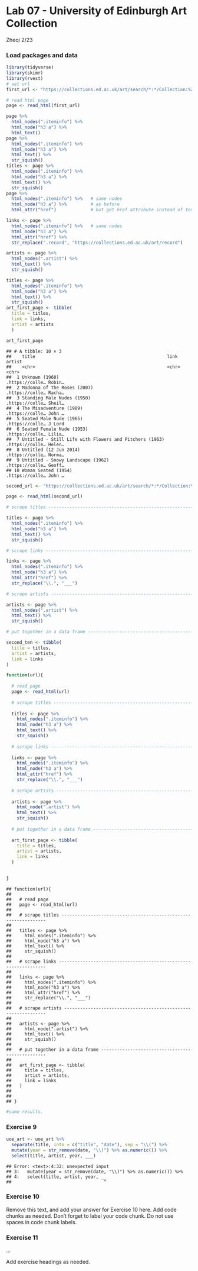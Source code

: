 Lab 07 - University of Edinburgh Art Collection
================
Zheqi
2/23

### Load packages and data

``` r
library(tidyverse) 
library(skimr)
library(rvest)
# set url
first_url <- "https://collections.ed.ac.uk/art/search/*:*/Collection:%22edinburgh+college+of+art%7C%7C%7CEdinburgh+College+of+Art%22?offset=0"

# read html page
page <- read_html(first_url)
```

``` r
page %>%
  html_nodes(".iteminfo") %>%
  html_node("h3 a") %>%
  html_text()
page %>%
  html_nodes(".iteminfo") %>%
  html_node("h3 a") %>%
  html_text() %>%
  str_squish()
titles <- page %>%
  html_nodes(".iteminfo") %>%
  html_node("h3 a") %>%
  html_text() %>%
  str_squish()
page %>%
  html_nodes(".iteminfo") %>%   # same nodes
  html_node("h3 a") %>%         # as before
  html_attr("href")             # but get href attribute instead of text
```

``` r
links <- page %>%
  html_nodes(".iteminfo") %>%   # same nodes
  html_node("h3 a") %>%
  html_attr("href") %>%
  str_replace(".record", "https://collections.ed.ac.uk/art/record")
```

``` r
artists <- page %>%
  html_nodes(".artist") %>%
  html_text() %>%
  str_squish()
```

``` r
titles <- page %>%
  html_nodes(".iteminfo") %>%
  html_node("h3 a") %>%
  html_text() %>%
  str_squish()
art_first_page <- tibble(
  title = titles, 
  link = links, 
  artist = artists
  )

art_first_page
```

    ## # A tibble: 10 × 3
    ##    title                                                  link            artist
    ##    <chr>                                                  <chr>           <chr> 
    ##  1 Unknown (1960)                                         .https://colle… Robin…
    ##  2 Madonna of the Roses (2007)                            .https://colle… Racha…
    ##  3 Standing Male Nudes (1950)                             .https://colle… Sheil…
    ##  4 The Misadventure (1989)                                .https://colle… John …
    ##  5 Seated Male Nude (1965)                                .https://colle… J Lord
    ##  6 Seated Female Nude (1953)                              .https://colle… Lilia…
    ##  7 Untitled - Still Life with Flowers and Pitchers (1963) .https://colle… Helen…
    ##  8 Untitled (12 Jun 2014)                                 .https://colle… Norma…
    ##  9 Untitled - Snowy Landscape (1962)                      .https://colle… Geoff…
    ## 10 Woman Seated (1954)                                    .https://colle… John …

``` r
second_url <- "https://collections.ed.ac.uk/art/search/*:*/Collection:%22edinburgh+college+of+art%7C%7C%7CEdinburgh+College+of+Art%22?offset=10"

page <- read_html(second_url)

# scrape titles ----------------------------------------------------------------

titles <- page %>%
  html_nodes(".iteminfo") %>%
  html_node("h3 a") %>%
  html_text() %>%
  str_squish()

# scrape links -----------------------------------------------------------------

links <- page %>%
  html_nodes(".iteminfo") %>%
  html_node("h3 a") %>%
  html_attr("href") %>%
  str_replace("\\.", "___")

# scrape artists ---------------------------------------------------------------

artists <- page %>%
  html_nodes(".artist") %>%
  html_text() %>%
  str_squish()

# put together in a data frame -------------------------------------------------

second_ten <- tibble(
  title = titles,
  artist = artists,
  link = links
)
```

``` r
function(url){
  
  # read page
  page <- read_html(url)
  
  # scrape titles ----------------------------------------------------------------
  
  titles <- page %>%
    html_nodes(".iteminfo") %>%
    html_node("h3 a") %>%
    html_text() %>%
    str_squish()
  
  # scrape links -----------------------------------------------------------------
  
  links <- page %>%
    html_nodes(".iteminfo") %>%
    html_node("h3 a") %>%
    html_attr("href") %>%
    str_replace("\\.", "___")
  
  # scrape artists ---------------------------------------------------------------
  
  artists <- page %>%
    html_node(".artist") %>%
    html_text() %>%
    str_squish()
  
  # put together in a data frame -------------------------------------------------
  
  art_first_page <- tibble(
    title = titles,
    artist = artists,
    link = links
  )

  
}
```

    ## function(url){
    ##   
    ##   # read page
    ##   page <- read_html(url)
    ##   
    ##   # scrape titles ----------------------------------------------------------------
    ##   
    ##   titles <- page %>%
    ##     html_nodes(".iteminfo") %>%
    ##     html_node("h3 a") %>%
    ##     html_text() %>%
    ##     str_squish()
    ##   
    ##   # scrape links -----------------------------------------------------------------
    ##   
    ##   links <- page %>%
    ##     html_nodes(".iteminfo") %>%
    ##     html_node("h3 a") %>%
    ##     html_attr("href") %>%
    ##     str_replace("\\.", "___")
    ##   
    ##   # scrape artists ---------------------------------------------------------------
    ##   
    ##   artists <- page %>%
    ##     html_node(".artist") %>%
    ##     html_text() %>%
    ##     str_squish()
    ##   
    ##   # put together in a data frame -------------------------------------------------
    ##   
    ##   art_first_page <- tibble(
    ##     title = titles,
    ##     artist = artists,
    ##     link = links
    ##   )
    ## 
    ##   
    ## }

``` r
#same results.
```

### Exercise 9

``` r
uoe_art <- uoe_art %>%
  separate(title, into = c("title", "date"), sep = "\\(") %>%
  mutate(year = str_remove(date, "\\)") %>% as.numeric()) %>%
  select(title, artist, year, ___)
```

    ## Error: <text>:4:32: unexpected input
    ## 3:   mutate(year = str_remove(date, "\\)") %>% as.numeric()) %>%
    ## 4:   select(title, artist, year, __
    ##                                   ^

### Exercise 10

Remove this text, and add your answer for Exercise 10 here. Add code
chunks as needed. Don’t forget to label your code chunk. Do not use
spaces in code chunk labels.

### Exercise 11

…

Add exercise headings as needed.
